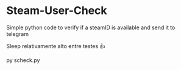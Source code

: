 # Steam-User-Check
Simple python code to verify if a steamID is available and send it to telegram

Sleep relativamente alto entre testes 👍 

py scheck.py

